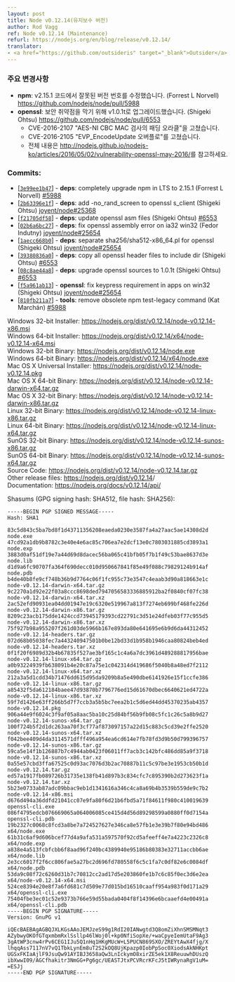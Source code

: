 ```yaml
---
layout: post
title: Node v0.12.14(유지보수 버전)
author: Rod Vagg
ref: Node v0.12.14 (Maintenance)
refurl: https://nodejs.org/en/blog/release/v0.12.14/
translator:
- <a href="https://github.com/outsideris" target="_blank">Outsider</a>
---
```


<!--
### Notable changes:

* **npm**: Correct erroneous version number in v2.15.1 code (Forrest L Norvell) https://github.com/nodejs/node/pull/5988
* **openssl**: Upgrade to v1.0.1t, addressing security vulnerabilities (Shigeki Ohtsu) https://github.com/nodejs/node/pull/6553
  - Fixes CVE-2016-2107 "Padding oracle in AES-NI CBC MAC check"
  - Fixes CVE-2016-2105 "EVP_EncodeUpdate overflow"
  - See https://nodejs.org/en/blog/vulnerability/openssl-may-2016/ for full details
-->

### 주요 변경사항

* **npm**: v2.15.1 코드에서 잘못된 버전 번호를 수정했습니다. (Forrest L Norvell) <https://github.com/nodejs/node/pull/5988>
* **openssl**: 보안 취약점을 막기 위해 v1.0.1t로 업그레이드했습니다. (Shigeki Ohtsu) <https://github.com/nodejs/node/pull/6553>
  - CVE-2016-2107 "AES-NI CBC MAC 검사의 패딩 오라클"을 고쳤습니다.
  - CVE-2016-2105 "EVP_EncodeUpdate 오버플로"를 고쳤습니다.
  - 전체 내용은 <http://nodejs.github.io/nodejs-ko/articles/2016/05/02/vulnerability-openssl-may-2016/>를 참고하세요.

### Commits:

* [[`3e99ee1b47`](https://github.com/nodejs/node/commit/3e99ee1b47)] - **deps**: completely upgrade npm in LTS to 2.15.1 (Forrest L Norvell) [#5988](https://github.com/nodejs/node/pull/5988)
* [[`2b63396e1f`](https://github.com/nodejs/node/commit/2b63396e1f)] - **deps**: add -no_rand_screen to openssl s_client (Shigeki Ohtsu) [joyent/node#25368](https://github.com/joyent/node/pull/25368)
* [[`f21705df58`](https://github.com/nodejs/node/commit/f21705df58)] - **deps**: update openssl asm files (Shigeki Ohtsu) [#6553](https://github.com/nodejs/node/pull/6553)
* [[`02b6a6bc27`](https://github.com/nodejs/node/commit/02b6a6bc27)] - **deps**: fix openssl assembly error on ia32 win32 (Fedor Indutny) [joyent/node#25654](https://github.com/joyent/node/pull/25654)
* [[`1aecc668b0`](https://github.com/nodejs/node/commit/1aecc668b0)] - **deps**: separate sha256/sha512-x86_64.pl for openssl (Shigeki Ohtsu) [joyent/node#25654](https://github.com/joyent/node/pull/25654)
* [[`39380836a0`](https://github.com/nodejs/node/commit/39380836a0)] - **deps**: copy all openssl header files to include dir (Shigeki Ohtsu) [#6553](https://github.com/nodejs/node/pull/6553)
* [[`08c8ae44a8`](https://github.com/nodejs/node/commit/08c8ae44a8)] - **deps**: upgrade openssl sources to 1.0.1t (Shigeki Ohtsu) [#6553](https://github.com/nodejs/node/pull/6553)
* [[`f5a961ab13`](https://github.com/nodejs/node/commit/f5a961ab13)] - **openssl**: fix keypress requirement in apps on win32 (Shigeki Ohtsu) [joyent/node#25654](https://github.com/joyent/node/pull/25654)
* [[`810fb211a7`](https://github.com/nodejs/node/commit/810fb211a7)] - **tools**: remove obsolete npm test-legacy command (Kat Marchán) [#5988](https://github.com/nodejs/node/pull/5988)

Windows 32-bit Installer: <https://nodejs.org/dist/v0.12.14/node-v0.12.14-x86.msi><br>
Windows 64-bit Installer: <https://nodejs.org/dist/v0.12.14/x64/node-v0.12.14-x64.msi><br>
Windows 32-bit Binary: <https://nodejs.org/dist/v0.12.14/node.exe><br>
Windows 64-bit Binary: <https://nodejs.org/dist/v0.12.14/x64/node.exe><br>
Mac OS X Universal Installer: <https://nodejs.org/dist/v0.12.14/node-v0.12.14.pkg><br>
Mac OS X 64-bit Binary: <https://nodejs.org/dist/v0.12.14/node-v0.12.14-darwin-x64.tar.gz><br>
Mac OS X 32-bit Binary: <https://nodejs.org/dist/v0.12.14/node-v0.12.14-darwin-x86.tar.gz><br>
Linux 32-bit Binary: <https://nodejs.org/dist/v0.12.14/node-v0.12.14-linux-x86.tar.gz><br>
Linux 64-bit Binary: <https://nodejs.org/dist/v0.12.14/node-v0.12.14-linux-x64.tar.gz><br>
SunOS 32-bit Binary: <https://nodejs.org/dist/v0.12.14/node-v0.12.14-sunos-x86.tar.gz><br>
SunOS 64-bit Binary: <https://nodejs.org/dist/v0.12.14/node-v0.12.14-sunos-x64.tar.gz><br>
Source Code: <https://nodejs.org/dist/v0.12.14/node-v0.12.14.tar.gz><br>
Other release files: <https://nodejs.org/dist/v0.12.14>/<br>
Documentation: <https://nodejs.org/docs/v0.12.14/api/>

Shasums (GPG signing hash: SHA512, file hash: SHA256):

```
-----BEGIN PGP SIGNED MESSAGE-----
Hash: SHA1

83c5d843c5ba7bd8f1d43711356208eaeda0230e3587fa4a27aac5ae14308d2d  node.exe
47cd92a1db9b8782c3e40e4e6ac85c706ea7e2dcf13e0c7803031885cd3893a1  node.exp
3883d0af51df19e7a44d69d8dacec56ba065c41bfb05f7b1f49c53bae8637d3e  node.lib
d1d9a6fc90707fa364f690decc010d950667841f85e49f088c79829124b914af  node.pdb
b4de40b8fe9cf748b36b9d7764c06f1fc955c73e3547c4eaab3d90a818663e1c  node-v0.12.14-darwin-x64.tar.gz
9c2270a1d92e22f03a8ccc8698ded7947056583336885912ba2f0840cf07fc38  node-v0.12.14-darwin-x64.tar.xz
2ac52efd90931ea04dd01947e19c6320e519967a813f7274eb699bf468fe226d  node-v0.12.14-darwin-x86.tar.gz
8209c23acb175dde1424ccd73945179393cd22791c3d51e24dfeb03f77c955d5  node-v0.12.14-darwin-x86.tar.xz
75f927b98a955207f261d03de5966b167e893da80e641695e6b9d6da44312452  node-v0.12.14-headers.tar.gz
072d68b05038fec7a443240947501b0be12bd33d1b958b1946caa80824beb4ed  node-v0.12.14-headers.tar.xz
0f1f20f6989d32b4b67835f527ae3bf165c1c4a6a7dc3961d489288817956bae  node-v0.12.14-linux-x64.tar.gz
a0b93224939fb638091b4e20c87a75e1c042314d419686f5040b8a48ed7f2112  node-v0.12.14-linux-x64.tar.xz
212a3a5d1cdd34b71476dd615d95da9209b8a5e490dbe6141926e15f1ccfe386  node-v0.12.14-linux-x86.tar.gz
a85432f5da612184baee47d93870b7796776ed15d61670dbec6640621ed4722a  node-v0.12.14-linux-x86.tar.xz
59f7d1426e63ff266b5d7f7ccb3a5b5bc7eea2b1c5d6ed44dd45370235ab4357  node-v0.12.14.pkg
906a44e9f6024c3f9af05a8aac5ba10c25d84bf56b9fb08c5fc1c26c5a8b9d27  node-v0.12.14-sunos-x64.tar.gz
100f724b5f2d1dc263aa70f3cf77af873097157a22d15c883c5cd39e2ffe2520  node-v0.12.14-sunos-x64.tar.xz
f042bee409d4da3114571dfff496a954ea6cd614e7fb78fd3d9b50d799396757  node-v0.12.14-sunos-x86.tar.gz
59ca5e14f1b126887b7c4944ab0423f06011ff7acb3c142bfc486dd85a9f3718  node-v0.12.14-sunos-x86.tar.xz
0a55e57cbd3ffa67525c0d93ac7076d3b2ac70887b11c5c97be3e1953cb50b1d  node-v0.12.14.tar.gz
ed57a1917fb089726b31735e138fb41d897b3c834cfc7c895390b2d273623f1a  node-v0.12.14.tar.xz
5b23e0733ab87adc09bbac9eb1d1341616a346c4ca8a69b4b3539b559de9c7b2  node-v0.12.14-x86.msi
d676d494a36ddfd21041cc07e9fa80f6d21b6fbd5a71f84611f980c410019639  openssl-cli.exe
086f4795edcb076669065a064006085ce415d4d56d89298599a0880ff0d7154a  openssl-cli.pdb
19b2327c0068c8fcd3a8be7a724527627e346ca8e57fb1e3e39b7f80e94bd486  x64/node.exe
61b31c6af9d606bcef77d4a9afa531a597570f92cd5afeeff4e7a4223c2326c8  x64/node.exp
a838e4a513fcbfcbb6f8aad96f240bc4389940e95186b80383e32711accbb6ae  x64/node.lib
2e3cc6017f2f6cc806fae5a27bc2d696fd780558f6c5c1fa7c0df82e6c0084df  x64/node.pdb
53da9c08f72c6260d31b7c70812cc2ad17d5e203860fe1b7c6c85f0ec3d6e2ea  x64/node-v0.12.14-x64.msi
524ce8394e20e8f7a6fd681c7d509e77d015bd16510caaff954a983f0d171a29  x64/openssl-cli.exe
75404fbe3ec01c52e9373b766e59d55bada0404f8f14396e6bcaaefd4e00491a  x64/openssl-cli.pdb
-----BEGIN PGP SIGNATURE-----
Version: GnuPG v1

iQEcBAEBAgAGBQJXLKGsAAoJEMJzeS99g1RdI20IANwgtd3Q8omZiXhnSMSMNqt3
AZybwyOKOfGTqxmbmRxlSsllp46lWoj0l+kp0NfiSopXe/+waCpyeIemUtaF9Ag3
3gAtWP3cnw4rPv6CEG1IJu5Q1nHq1HKgMUcW+L5PUCN869SXO/ZREYtAwX4fjg/X
lhqqAss7117nV7vQ1TbkLynEm8uT2S2kOQ8UjKpazp0IobPpSoc0XiodsAkNHKpt
UGSxFKIaAjlF9JsuQw91AYIBJ3658aQw3LnIckymO8xirZE5ek1X8ReuuwhDUszQ
ibXwwI09/AGCfhakitr3NmGG+Pg6gc/UEASTJtxPCVRcrKFcJ5tIWRynaRgV1uM=
=ESJj
-----END PGP SIGNATURE-----

```
